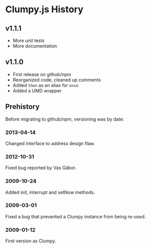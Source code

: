 # Clumpy.js History

## v1.1.1
* More unit tests
* More documentation

## v1.1.0
* First release on github/npm
* Reorganized code, cleaned up comments
* Added `then` as an alias for `once`
* Added a UMD wrapper

## Prehistory
Before migrating to github/npm, versioning was by date:

### 2013-04-14
Changed interface to address design flaw.

### 2012-10-31
Fixed bug reported by Vas Gábor.

### 2009-10-24
Added init, interrupt and setNow methods.

### 2009-03-01
Fixed a bug that prevented a Clumpy instance from being re-used.

### 2009-01-12
First version as Clumpy.
